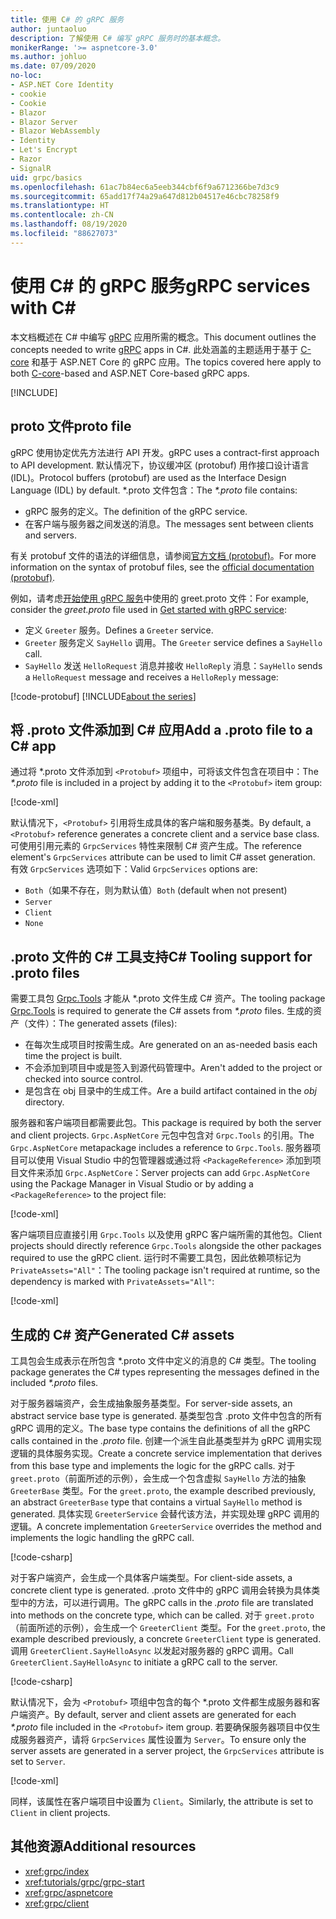 ```yaml
---
title: 使用 C# 的 gRPC 服务
author: juntaoluo
description: 了解使用 C# 编写 gRPC 服务时的基本概念。
monikerRange: '>= aspnetcore-3.0'
ms.author: johluo
ms.date: 07/09/2020
no-loc:
- ASP.NET Core Identity
- cookie
- Cookie
- Blazor
- Blazor Server
- Blazor WebAssembly
- Identity
- Let's Encrypt
- Razor
- SignalR
uid: grpc/basics
ms.openlocfilehash: 61ac7b84ec6a5eeb344cbf6f9a6712366be7d3c9
ms.sourcegitcommit: 65add17f74a29a647d812b04517e46cbc78258f9
ms.translationtype: HT
ms.contentlocale: zh-CN
ms.lasthandoff: 08/19/2020
ms.locfileid: "88627073"
---
```

# <a name="grpc-services-with-c"></a><span data-ttu-id="6f55f-103">使用 C\# 的 gRPC 服务</span><span class="sxs-lookup"><span data-stu-id="6f55f-103">gRPC services with C\#</span></span>

<span data-ttu-id="6f55f-104">本文档概述在 C# 中编写 [gRPC](https://grpc.io/docs/guides/) 应用所需的概念。</span><span class="sxs-lookup"><span data-stu-id="6f55f-104">This document outlines the concepts needed to write [gRPC](https://grpc.io/docs/guides/) apps in C#.</span></span> <span data-ttu-id="6f55f-105">此处涵盖的主题适用于基于 [C-core](https://grpc.io/blog/grpc-stacks) 和基于 ASP.NET Core 的 gRPC 应用。</span><span class="sxs-lookup"><span data-stu-id="6f55f-105">The topics covered here apply to both [C-core](https://grpc.io/blog/grpc-stacks)-based and ASP.NET Core-based gRPC apps.</span></span>

[!INCLUDE[](~/includes/gRPCazure.md)]

## <a name="proto-file"></a><span data-ttu-id="6f55f-106">proto 文件</span><span class="sxs-lookup"><span data-stu-id="6f55f-106">proto file</span></span>

<span data-ttu-id="6f55f-107">gRPC 使用协定优先方法进行 API 开发。</span><span class="sxs-lookup"><span data-stu-id="6f55f-107">gRPC uses a contract-first approach to API development.</span></span> <span data-ttu-id="6f55f-108">默认情况下，协议缓冲区 (protobuf) 用作接口设计语言 (IDL)。</span><span class="sxs-lookup"><span data-stu-id="6f55f-108">Protocol buffers (protobuf) are used as the Interface Design Language (IDL) by default.</span></span> <span data-ttu-id="6f55f-109">\*.proto 文件包含：</span><span class="sxs-lookup"><span data-stu-id="6f55f-109">The *\*.proto* file contains:</span></span>

* <span data-ttu-id="6f55f-110">gRPC 服务的定义。</span><span class="sxs-lookup"><span data-stu-id="6f55f-110">The definition of the gRPC service.</span></span>
* <span data-ttu-id="6f55f-111">在客户端与服务器之间发送的消息。</span><span class="sxs-lookup"><span data-stu-id="6f55f-111">The messages sent between clients and servers.</span></span>

<span data-ttu-id="6f55f-112">有关 protobuf 文件的语法的详细信息，请参阅[官方文档 (protobuf)](https://developers.google.com/protocol-buffers/docs/proto3)。</span><span class="sxs-lookup"><span data-stu-id="6f55f-112">For more information on the syntax of protobuf files, see the [official documentation (protobuf)](https://developers.google.com/protocol-buffers/docs/proto3).</span></span>

<span data-ttu-id="6f55f-113">例如，请考虑[开始使用 gRPC 服务](xref:tutorials/grpc/grpc-start)中使用的 greet.proto 文件：</span><span class="sxs-lookup"><span data-stu-id="6f55f-113">For example, consider the *greet.proto* file used in [Get started with gRPC service](xref:tutorials/grpc/grpc-start):</span></span>

* <span data-ttu-id="6f55f-114">定义 `Greeter` 服务。</span><span class="sxs-lookup"><span data-stu-id="6f55f-114">Defines a `Greeter` service.</span></span>
* <span data-ttu-id="6f55f-115">`Greeter` 服务定义 `SayHello` 调用。</span><span class="sxs-lookup"><span data-stu-id="6f55f-115">The `Greeter` service defines a `SayHello` call.</span></span>
* <span data-ttu-id="6f55f-116">`SayHello` 发送 `HelloRequest` 消息并接收 `HelloReply` 消息：</span><span class="sxs-lookup"><span data-stu-id="6f55f-116">`SayHello` sends a `HelloRequest` message and receives a `HelloReply` message:</span></span>

[!code-protobuf[](~/tutorials/grpc/grpc-start/sample/GrpcGreeter/Protos/greet.proto)]
[!INCLUDE[about the series](~/includes/code-comments-loc.md)]

## <a name="add-a-proto-file-to-a-c-app"></a><span data-ttu-id="6f55f-117">将 .proto 文件添加到 C\# 应用</span><span class="sxs-lookup"><span data-stu-id="6f55f-117">Add a .proto file to a C\# app</span></span>

<span data-ttu-id="6f55f-118">通过将 \*.proto 文件添加到 `<Protobuf>` 项组中，可将该文件包含在项目中：</span><span class="sxs-lookup"><span data-stu-id="6f55f-118">The *\*.proto* file is included in a project by adding it to the `<Protobuf>` item group:</span></span>

[!code-xml[](~/tutorials/grpc/grpc-start/sample/GrpcGreeter/GrpcGreeter.csproj?highlight=2&range=7-9)]

<span data-ttu-id="6f55f-119">默认情况下，`<Protobuf>` 引用将生成具体的客户端和服务基类。</span><span class="sxs-lookup"><span data-stu-id="6f55f-119">By default, a `<Protobuf>` reference generates a concrete client and a service base class.</span></span> <span data-ttu-id="6f55f-120">可使用引用元素的 `GrpcServices` 特性来限制 C# 资产生成。</span><span class="sxs-lookup"><span data-stu-id="6f55f-120">The reference element's `GrpcServices` attribute can be used to limit C# asset generation.</span></span> <span data-ttu-id="6f55f-121">有效 `GrpcServices` 选项如下：</span><span class="sxs-lookup"><span data-stu-id="6f55f-121">Valid `GrpcServices` options are:</span></span>

* <span data-ttu-id="6f55f-122">`Both`（如果不存在，则为默认值）</span><span class="sxs-lookup"><span data-stu-id="6f55f-122">`Both` (default when not present)</span></span>
* `Server`
* `Client`
* `None`

## <a name="c-tooling-support-for-proto-files"></a><span data-ttu-id="6f55f-123">.proto 文件的 C# 工具支持</span><span class="sxs-lookup"><span data-stu-id="6f55f-123">C# Tooling support for .proto files</span></span>

<span data-ttu-id="6f55f-124">需要工具包 [Grpc.Tools](https://www.nuget.org/packages/Grpc.Tools/) 才能从 \*.proto 文件生成 C# 资产。</span><span class="sxs-lookup"><span data-stu-id="6f55f-124">The tooling package [Grpc.Tools](https://www.nuget.org/packages/Grpc.Tools/) is required to generate the C# assets from *\*.proto* files.</span></span> <span data-ttu-id="6f55f-125">生成的资产（文件）：</span><span class="sxs-lookup"><span data-stu-id="6f55f-125">The generated assets (files):</span></span>

* <span data-ttu-id="6f55f-126">在每次生成项目时按需生成。</span><span class="sxs-lookup"><span data-stu-id="6f55f-126">Are generated on an as-needed basis each time the project is built.</span></span>
* <span data-ttu-id="6f55f-127">不会添加到项目中或是签入到源代码管理中。</span><span class="sxs-lookup"><span data-stu-id="6f55f-127">Aren't added to the project or checked into source control.</span></span>
* <span data-ttu-id="6f55f-128">是包含在 obj 目录中的生成工件。</span><span class="sxs-lookup"><span data-stu-id="6f55f-128">Are a build artifact contained in the *obj* directory.</span></span>

<span data-ttu-id="6f55f-129">服务器和客户端项目都需要此包。</span><span class="sxs-lookup"><span data-stu-id="6f55f-129">This package is required by both the server and client projects.</span></span> <span data-ttu-id="6f55f-130">`Grpc.AspNetCore` 元包中包含对 `Grpc.Tools` 的引用。</span><span class="sxs-lookup"><span data-stu-id="6f55f-130">The `Grpc.AspNetCore` metapackage includes a reference to `Grpc.Tools`.</span></span> <span data-ttu-id="6f55f-131">服务器项目可以使用 Visual Studio 中的包管理器或通过将 `<PackageReference>` 添加到项目文件来添加 `Grpc.AspNetCore`：</span><span class="sxs-lookup"><span data-stu-id="6f55f-131">Server projects can add `Grpc.AspNetCore` using the Package Manager in Visual Studio or by adding a `<PackageReference>` to the project file:</span></span>

[!code-xml[](~/tutorials/grpc/grpc-start/sample/GrpcGreeter/GrpcGreeter.csproj?highlight=1&range=12)]

<span data-ttu-id="6f55f-132">客户端项目应直接引用 `Grpc.Tools` 以及使用 gRPC 客户端所需的其他包。</span><span class="sxs-lookup"><span data-stu-id="6f55f-132">Client projects should directly reference `Grpc.Tools` alongside the other packages required to use the gRPC client.</span></span> <span data-ttu-id="6f55f-133">运行时不需要工具包，因此依赖项标记为 `PrivateAssets="All"`：</span><span class="sxs-lookup"><span data-stu-id="6f55f-133">The tooling package isn't required at runtime, so the dependency is marked with `PrivateAssets="All"`:</span></span>

[!code-xml[](~/tutorials/grpc/grpc-start/sample/GrpcGreeterClient/GrpcGreeterClient.csproj?highlight=3&range=9-11)]

## <a name="generated-c-assets"></a><span data-ttu-id="6f55f-134">生成的 C# 资产</span><span class="sxs-lookup"><span data-stu-id="6f55f-134">Generated C# assets</span></span>

<span data-ttu-id="6f55f-135">工具包会生成表示在所包含 \*.proto 文件中定义的消息的 C# 类型。</span><span class="sxs-lookup"><span data-stu-id="6f55f-135">The tooling package generates the C# types representing the messages defined in the included *\*.proto* files.</span></span>

<span data-ttu-id="6f55f-136">对于服务器端资产，会生成抽象服务基类型。</span><span class="sxs-lookup"><span data-stu-id="6f55f-136">For server-side assets, an abstract service base type is generated.</span></span> <span data-ttu-id="6f55f-137">基类型包含 .proto 文件中包含的所有 gRPC 调用的定义。</span><span class="sxs-lookup"><span data-stu-id="6f55f-137">The base type contains the definitions of all the gRPC calls contained in the *.proto* file.</span></span> <span data-ttu-id="6f55f-138">创建一个派生自此基类型并为 gRPC 调用实现逻辑的具体服务实现。</span><span class="sxs-lookup"><span data-stu-id="6f55f-138">Create a concrete service implementation that derives from this base type and implements the logic for the gRPC calls.</span></span> <span data-ttu-id="6f55f-139">对于 `greet.proto`（前面所述的示例），会生成一个包含虚拟 `SayHello` 方法的抽象 `GreeterBase` 类型。</span><span class="sxs-lookup"><span data-stu-id="6f55f-139">For the `greet.proto`, the example described previously, an abstract `GreeterBase` type that contains a virtual `SayHello` method is generated.</span></span> <span data-ttu-id="6f55f-140">具体实现 `GreeterService` 会替代该方法，并实现处理 gRPC 调用的逻辑。</span><span class="sxs-lookup"><span data-stu-id="6f55f-140">A concrete implementation `GreeterService` overrides the method and implements the logic handling the gRPC call.</span></span>

[!code-csharp[](~/tutorials/grpc/grpc-start/sample/GrpcGreeter/Services/GreeterService.cs?name=snippet)]

<span data-ttu-id="6f55f-141">对于客户端资产，会生成一个具体客户端类型。</span><span class="sxs-lookup"><span data-stu-id="6f55f-141">For client-side assets, a concrete client type is generated.</span></span> <span data-ttu-id="6f55f-142">.proto 文件中的 gRPC 调用会转换为具体类型中的方法，可以进行调用。</span><span class="sxs-lookup"><span data-stu-id="6f55f-142">The gRPC calls in the *.proto* file are translated into methods on the concrete type, which can be called.</span></span> <span data-ttu-id="6f55f-143">对于 `greet.proto`（前面所述的示例），会生成一个 `GreeterClient` 类型。</span><span class="sxs-lookup"><span data-stu-id="6f55f-143">For the `greet.proto`, the example described previously, a concrete `GreeterClient` type is generated.</span></span> <span data-ttu-id="6f55f-144">调用 `GreeterClient.SayHelloAsync` 以发起对服务器的 gRPC 调用。</span><span class="sxs-lookup"><span data-stu-id="6f55f-144">Call `GreeterClient.SayHelloAsync` to initiate a gRPC call to the server.</span></span>

[!code-csharp[](~/tutorials/grpc/grpc-start/sample/GrpcGreeterClient/Program.cs?name=snippet)]

<span data-ttu-id="6f55f-145">默认情况下，会为 `<Protobuf>` 项组中包含的每个 \*.proto 文件都生成服务器和客户端资产。</span><span class="sxs-lookup"><span data-stu-id="6f55f-145">By default, server and client assets are generated for each *\*.proto* file included in the `<Protobuf>` item group.</span></span> <span data-ttu-id="6f55f-146">若要确保服务器项目中仅生成服务器资产，请将 `GrpcServices` 属性设置为 `Server`。</span><span class="sxs-lookup"><span data-stu-id="6f55f-146">To ensure only the server assets are generated in a server project, the `GrpcServices` attribute is set to `Server`.</span></span>

[!code-xml[](~/tutorials/grpc/grpc-start/sample/GrpcGreeter/GrpcGreeter.csproj?highlight=2&range=7-9)]

<span data-ttu-id="6f55f-147">同样，该属性在客户端项目中设置为 `Client`。</span><span class="sxs-lookup"><span data-stu-id="6f55f-147">Similarly, the attribute is set to `Client` in client projects.</span></span>

## <a name="additional-resources"></a><span data-ttu-id="6f55f-148">其他资源</span><span class="sxs-lookup"><span data-stu-id="6f55f-148">Additional resources</span></span>

* <xref:grpc/index>
* <xref:tutorials/grpc/grpc-start>
* <xref:grpc/aspnetcore>
* <xref:grpc/client>
